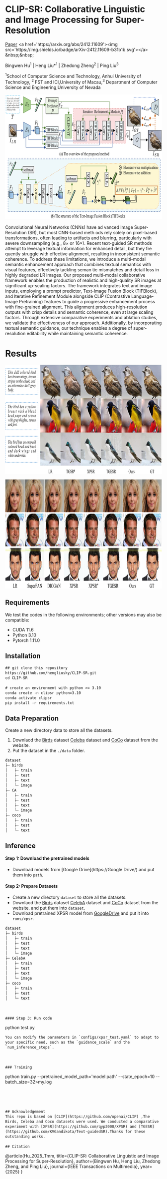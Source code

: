 # CLIP-SR: Collaborative Linguistic and Image Processing for Super-Resolution

[Paper]([https://arxiv.org/abs/2412.11609](https://arxiv.org/abs/2412.11609))
<a href='https://arxiv.org/abs/2412.11609'><img src='https://img.shields.io/badge/arXiv-2412.11609-b31b1b.svg'></a> &nbsp;&nbsp;

Bingwen Hu<sup>1</sup> | Heng Liu*<sup>1</sup> | Zhedong Zheng<sup>2</sup> | Ping Liu<sup>3</sup> 

<sup>1</sup>School of Computer Science and Technology, Anhui University of Technology, <sup>2</sup> FST and ICI,University of Macau,<sup>3</sup> Department of Computer Science and Engineering,University of Nevada






<p align="center"><img src="img/Net.png" width="800" height="400"/></p>





Convolutional Neural Networks (CNNs) have ad
vanced Image Super-Resolution (SR), but most CNN-based meth
ods rely solely on pixel-based transformations, often leading to
 artifacts and blurring, particularly with severe downsampling
 (e.g., 8× or 16×). Recent text-guided SR methods attempt to
 leverage textual information for enhanced detail, but they fre
quently struggle with effective alignment, resulting in inconsistent
 semantic coherence. To address these limitations, we introduce
 a multi-modal semantic enhancement approach that combines
 textual semantics with visual features, effectively tackling seman
tic mismatches and detail loss in highly degraded LR images.
 Our proposed multi-modal collaborative framework enables the
 production of realistic and high-quality SR images at significant
 up-scaling factors. The framework integrates text and image
 inputs, employing a prompt predictor, Text-Image Fusion Block
 (TIFBlock), and Iterative Refinement Module alongside CLIP
 (Contrastive Language-Image Pretraining) features to guide a
 progressive enhancement process with fine-grained alignment.
 This alignment produces high-resolution outputs with crisp
 details and semantic coherence, even at large scaling factors.
 Through extensive comparative experiments and ablation studies,
 we validate the effectiveness of our approach. Additionally, by
 incorporating textual semantic guidance, our technique enables a
 degree of super-resolution editability while maintaining semantic
 coherence.



# Results

<p align="center">
  <img width="800" height="350" src="img/2.png"/>
</p>


<p align="center">
  <img width="800" height="350" src="img/1.png"/>
</p>



## Requirements

We test the codes in the following environments; other versions may also be compatible:

- CUDA 11.6 
- Python 3.10
- Pytorch 1.11.0

## Installation
```
## git clone this repository
https://github.com/hengliusky/CLIP-SR.git
cd CLIP-SR

# create an environment with python >= 3.10
conda create -n clipsr python=3.10
conda activate clipsr
pip install -r requirements.txt
```

## Data Preparation
Create a new directory data to store all the datasets.

1. Downlaod the [Birds](https://www.kaggle.com/datasets/wenewone/cub2002011) dataset [Celeba](https://www.kaggle.com/datasets/jessicali9530/celeba-dataset) dataset and [CoCo](https://cocodataset.org/#download) dataset  from the website.
2. Put the dataset in the `./data` folder.
```
dataset
├─ birds
│   ├─ train
│   ├─ test
│   ├─ text  
│   └─ image
├─ CA
│   ├─ train
│   ├─ test
│   ├─ text  
│   └─ image
├─ coco
│   ├─ train
│   ├─ test   
│   └─ text

```
## Inference
#### Step 1: Download the pretrained models 
- Download models from [Google Drive](https://Google Drive/) and put them into ``path``.


#### Step 2: Prepare Datasets 
- Create a new directory ``dataset`` to store all the datasets.
- Downlaod the [Birds](https://www.kaggle.com/datasets/wenewone/cub2002011) dataset [CelebA](https://www.kaggle.com/datasets/jessicali9530/celeba-dataset) dataset and [CoCo](https://cocodataset.org/#download) dataset  from the website. and put them into ``dataset``.
- Download pretrained XPSR model from [GoogleDrive](https://drive.google.com/drive/folders/1rzlHjp6DuiD7timULeDvmxSQignnMywS?usp=sharing) and put it into ``runs/xpsr``.
```
dataset
├─ birds
│   ├─ train
│   ├─ test
│   ├─ text  
│   └─ image
├─ CelebA
│   ├─ train
│   ├─ test
│   ├─ text  
│   └─ image
├─ coco
│   ├─ train
│   ├─ test   
│   └─ text



#### Step 3: Run code
```
python test.py
```
You can modify the parameters in `configs/xpsr_test.yaml` to adapt to your specific need, such as the `guidance_scale` and the `num_inference_steps`.



### Training
```
python train.py --pretrained_model_path='model path' --state_epoch=10 --batch_size=32>my.log
```




## Acknowledgement
This repo is based on [CLIP](https://github.com/openai/CLIP) ,The Birds, Celeba and Coco datasets were used. We conducted a comparative experiment with [XPSR](https://github.com/qyp2000/XPSR) and [TGESR](https://github.com/KVGandikota/Text-guidedSR).Thanks for these outstanding works.

## Citation

```
@article{Hu_2025_Tmm,
  title={CLIP-SR: Collaborative Linguistic and Image Processing for Super-Resolution},
  author={Bingwen Hu, Heng Liu, Zhedong Zheng, and Ping Liu},
  journal={IEEE Transactions on Multimedia},
  year={2025}
}


```




